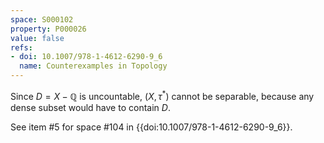 ```yaml
---
space: S000102
property: P000026
value: false
refs:
- doi: 10.1007/978-1-4612-6290-9_6
  name: Counterexamples in Topology
---
```


Since $D = X - \mathbb{Q}$ is uncountable, $(X, \tau^{*})$ cannot be separable, because any dense subset would have to contain $D$.

See item #5 for space #104 in {{doi:10.1007/978-1-4612-6290-9_6}}.
